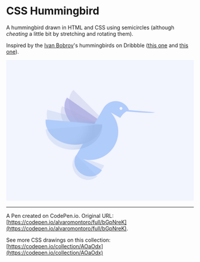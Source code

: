 # CSS Hummingbird

A hummingbird drawn in HTML and CSS using semicircles (although _cheating_ a little bit by stretching and rotating them).

Inspired by the [Ivan Bobrov](https://dribbble.com/bigoodis)'s hummingbirds on Dribbble ([this one](https://dribbble.com/shots/4832273-Bird-Mark) and [this one](https://dribbble.com/shots/4838572-Colibri-mark)).

![Minimalist hummingbird drawn in HTML and CSS](https://github.com/alvaromontoro/CSS-Illustrations/blob/master/illustrations/animals/hummingbird/hummingbird.png?raw=true)

---

A Pen created on CodePen.io. Original URL: [https://codepen.io/alvaromontoro/full/bGpNreK](https://codepen.io/alvaromontoro/full/bGpNreK).

See more CSS drawings on this collection: [https://codepen.io/collection/AOaOdx](https://codepen.io/collection/AOaOdx)
